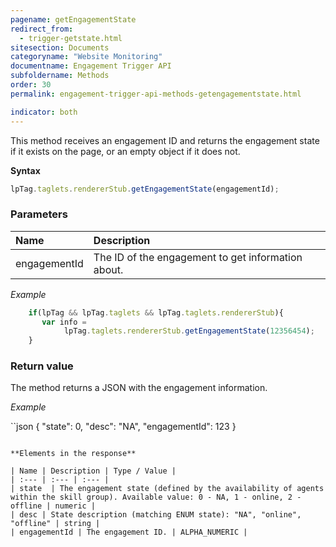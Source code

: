 ```yaml
---
pagename: getEngagementState
redirect_from:
  - trigger-getstate.html
sitesection: Documents
categoryname: "Website Monitoring"
documentname: Engagement Trigger API
subfoldername: Methods
order: 30
permalink: engagement-trigger-api-methods-getengagementstate.html

indicator: both
---
```



This method receives an engagement ID and returns the engagement state if it exists on the page, or an empty object if it does not.

**Syntax**

```javascript
lpTag.taglets.rendererStub.getEngagementState(engagementId);
```

### Parameters

| Name | Description |
| :--- | :--- |
| engagementId | The ID of the engagement to get information about. |

*Example*

```javascript
    if(lpTag && lpTag.taglets && lpTag.taglets.rendererStub){
       var info =   
            lpTag.taglets.rendererStub.getEngagementState(12356454);
    }
```

### Return value

The method returns a JSON with the engagement information.

*Example*

``json
{
  "state": 0,
  "desc": "NA",
  "engagementId": 123
}
```

**Elements in the response**

| Name | Description | Type / Value |
| :--- | :--- | :--- |
| state  | The engagement state (defined by the availability of agents within the skill group). Available value: 0 - NA, 1 - online, 2 - offline | numeric |
| desc | State description (matching ENUM state): "NA", "online", "offline" | string |
| engagementId | The engagement ID. | ALPHA_NUMERIC |
